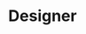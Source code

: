 ---
layout: person
image: jen.jpg
name: Jennifer Ybarra
title: Designer
order: 10

social: 
  - account: dribbble
    username: jenniferybarra

---